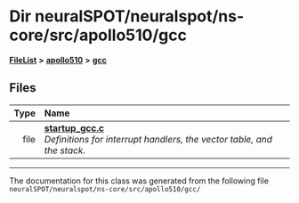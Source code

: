 

# Dir neuralSPOT/neuralspot/ns-core/src/apollo510/gcc



[**FileList**](files.md) **>** [**apollo510**](dir_4836c8f18adf8fe661489f81269964c0.md) **>** [**gcc**](dir_718929b34763ecf86f655eedf0c9c45a.md)












## Files

| Type | Name |
| ---: | :--- |
| file | [**startup\_gcc.c**](apollo510_2gcc_2startup__gcc_8c.md) <br>_Definitions for interrupt handlers, the vector table, and the stack._  |



























































------------------------------
The documentation for this class was generated from the following file `neuralSPOT/neuralspot/ns-core/src/apollo510/gcc/`

